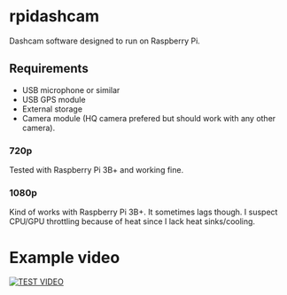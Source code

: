 # rpidashcam
Dashcam software designed to run on Raspberry Pi.


## Requirements
* USB microphone or similar
* USB GPS module
* External storage
* Camera module (HQ camera prefered but should work with any other camera).

### 720p
Tested with Raspberry Pi 3B+ and working fine.

### 1080p
Kind of works with Raspberry Pi 3B+. It sometimes lags though. I suspect CPU/GPU throttling because of heat since I lack heat sinks/cooling.


# Example video
[![TEST VIDEO](https://img.youtube.com/vi/N6YJ4wGo5z8/0.jpg)](https://www.youtube.com/watch?v=N6YJ4wGo5z8)
